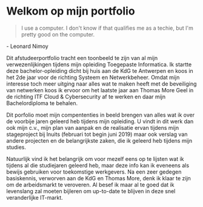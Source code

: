 # Welkom op mijn portfolio

> I use a computer. I don't know if that qualifies me as a techie, but I'm pretty good on the computer.

\- Leonard Nimoy


Dit afstudeerportfolio tracht een toonbeeld te zijn van al mijn verwezenlijkingen tijdens mijn opleiding Toegepaste Informatica. Ik startte deze bachelor-opleiding dicht bij huis aan de KdG te Antwerpen en koos in het 2de jaar voor de richting Systeem en Netwerkbeheer. Omdat mijn interesse toch meer uitging naar alles wat te maken heeft met de beveiliging van netwerken koos ik ervoor om het laatste jaar aan Thomas More Geel in de richting ITF Cloud & Cybersecurity af te werken en daar mijn Bachelordiploma te behalen.

Dit porfolio moet mijn compententies in beeld brengen van alles wat ik over de voorbije jaren geleerd heb tijdens mijn opleiding. U vindt in dit werk dan ook mijn c.v., mijn plan van aanpak en de realisatie ervan tijdens mijn stageproject bij Inuits (februari tot begin juni 2019) maar ook verslag van andere projecten en de belangrijkste zaken, die ik geleerd heb tijdens mijn studies.

Natuurlijk vind ik het belangrijk om voor mezelf eens op te lijsten wat ik tijdens al die studiejaren geleerd heb, maar deze info kan ik eveneens als bewijs gebruiken voor toekomstige werkgevers. Na een zeer gedegen basiskennis, verworven aan de KdG en Thomas More, denk ik klaar te zijn om de arbeidsmarkt te veroveren. Al besef ik maar al te goed dat ik levenslang zal moeten bijleren om up-to-date te blijven in deze snel veranderlijke IT-markt. 

 

